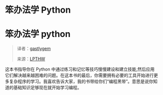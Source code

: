 # 笨办法学 Python

# 笨办法学 python

> 译者：[gastlygem](https://bitbucket.org/gastlygem)
> 
> 来源：[LPTHW](https://bitbucket.org/gastlygem/lpthw/wiki/Home)

这本书指导你在 Python 中通过练习和记忆等技巧慢慢建设和建立技能,然后应用它们解决越来越困难的问题。在这本书的最后，你需要拥有必要的工具开始进行更多复杂程序的学习。我喜欢告诉大家，我的书带给你们“编程黑带”。意思是说你知道的基础知识足够现在就开始学习编程。